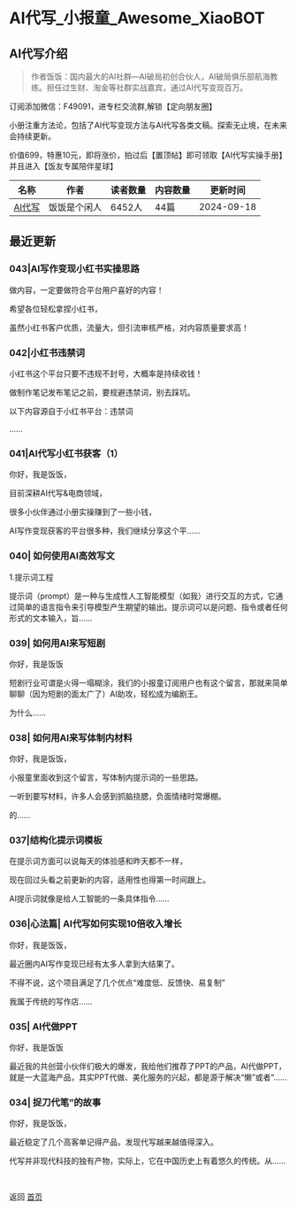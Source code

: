 # AI代写_小报童_Awesome_XiaoBOT

## AI代写介绍
> 作者饭饭：国内最大的AI社群—AI破局初创合伙人，AI破局俱乐部航海教练。担任过生财、淘金等社群实战嘉宾，通过AI代写变现百万。    
    
订阅添加微信：F49091，进专栏交流群,解锁【定向朋友圈】    
    
小册注重方法论，包括了AI代写变现方法与AI代写各类文稿。探索无止境，在未来会持续更新。    
    
价值699，特惠10元，即将涨价，拍过后【置顶帖】即可领取【AI代写实操手册】并且进入【饭友专属陪伴星球】  
  


|名称|作者|读者数量|内容数量|更新时间|
|---|---|---|---|---|
|[AI代写](https://xiaobot.net/p/xb499299?refer=0b133df9-27dc-423b-8101-639049001c13)|饭饭是个闲人|6452人|44篇|2024-09-18|

## 最近更新
### 043|AI写作变现小红书实操思路

做内容，一定要做符合平台用户喜好的内容！

希望各位轻松拿捏小红书，

虽然小红书客户优质，流量大，但引流审核严格，对内容质量要求高！

### 042|小红书违禁词

小红书这个平台只要不违规不封号，大概率是持续收钱！

做制作笔记发布笔记之前，要规避违禁词，别去踩坑。

以下内容源自于小红书平台：违禁词

......

### 041|AI代写小红书获客（1）

你好，我是饭饭，

目前深耕AI代写&电商领域，

很多小伙伴通过小册实操赚到了一些小钱，

AI写作变现获客的平台很多种，我们继续分享这个平......

### 040| 如何使用AI高效写文

1.提示词工程

提示词（prompt）是一种与生成性人工智能模型（如我）进行交互的方式，它通过简单的语言指令来引导模型产生期望的输出。提示词可以是问题、指令或者任何形式的文本输入，旨......

### 039| 如何用AI来写短剧

你好，我是饭饭

短剧行业可谓是火得一塌糊涂，我们的小报童订阅用户也有这个留言，那就来简单聊聊（因为短剧的面太广了）AI助攻，轻松成为编剧王。

为什么......

### 038| 如何用AI来写体制内材料

你好，我是饭饭，

小报童里面收到这个留言，写体制内提示词的一些思路。

一听到要写材料，许多人会感到抓脑挠腮，负面情绪时常爆棚。

的......

### 037|结构化提示词模板

在提示词方面可以说每天的体验感和昨天都不一样，

现在回过头看之前更新的内容，适用性也得第一时间跟上。

AI提示词就像是给人工智能的一条具体指令......

### 036|心法篇| AI代写如何实现10倍收入增长

你好，我是饭饭，

最近圈内AI写作变现已经有太多人拿到大结果了。

不得不说，这个项目满足了几个优点“难度低、反馈快、易复制”

我属于传统的写作店......

### 035| AI代做PPT

你好，我是饭饭

最近我的共创营小伙伴们极大的爆发，我给他们推荐了PPT的产品，AI代做PPT，就是一大蓝海产品，其实PPT代做、美化服务的兴起，都是源于解决“懒”或者“......

### 034| 捉刀代笔”的故事

你好，我是饭饭，

最近稳定了几个高客单记得产品，发现代写越来越值得深入。

代写并非现代科技的独有产物，实际上，它在中国历史上有着悠久的传统。从......


<a href="https://github.com/Reno9527/awesome-xiaobot" style="color: white; text-decoration: none;">awesome-xiaobot</a>

返回 [首页](../README.md)
